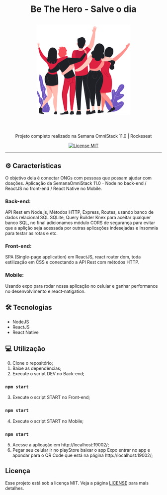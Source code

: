 <h1 align="center">
Be The Hero - Salve o dia
  <br>
  <br>

  <img src="frontend/src/assets/heroes.png" alt="TinDev LOGO" width="300">

  <br>  
  <br>
</h1>

<p align="center">Projeto completo realizado na Semana OmniStack 11.0 | Rockeseat</p>

<p align="center">
  <a href="https://opensource.org/licenses/MIT">
    <img src="https://img.shields.io/badge/License-MIT-blue.svg" alt="License MIT">
  </a>
</p>

<hr />

## ⚙️ Características


 O objetivo dela é conectar ONGs com pessoas que possam ajudar com doações.
 Aplicação da SemanaOmniStack 11.0 - Node no back-end / ReactJS no front-end / React Native no Mobile. 
 
 
### Back-end: 
 API Rest em Node.js, Métodos HTTP, Express, Routes, usando banco de 
dados relacional SQL SQLite, Query Builder Knex para aceitar qualquer banco SQL, no final adicionamos módulo CORS de segurança para evitar que
a aplição seja acessada por outras aplicações indesejadas e Insomnia para testar as rotas e etc.

### Front-end: 
 SPA (Single-page application) em ReactJS, react router dom, toda estilização em CSS e conectando a API Rest com métodos HTTP.
 
### Mobile: 
 Usando expo para rodar nossa aplicação no celular e ganhar performance no desenvolvimento e react-natigation.

## 🛠 Tecnologias

- NodeJS
- ReactJS
- React Native

## 💻 Utilização

0) Clone o repositório;<br>
1) Baixe as dependências;<br>
2) Execute o script DEV no Back-end;<br>
### `npm start`<br>
3) Execute o script START no Front-end;<br>
### `npm start`<br>
4) Execute o script START no Mobile;<br>
### `npm start`<br>
5) Acesse a aplicação em http://localhost:19002/;<br>
6) Pegar seu celular ir no playStore baixar o app Expo entrar no app e apondar para o QR Code que está na página http://localhost:19002/;<br>

## Licença

Esse projeto está sob a licença MIT. Veja a página [LICENSE](https://opensource.org/licenses/MIT) para mais detalhes.


